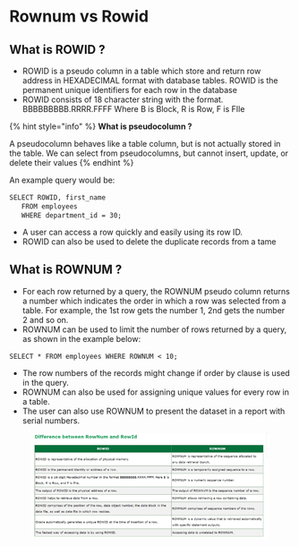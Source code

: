 # Rownum vs Rowid

## What is ROWID ?

* ROWID is a pseudo column in a table which store and return row address in HEXADECIMAL format with database tables. ROWID is the permanent unique identifiers for each row in the database
* ROWID consists of 18 character string with the format. BBBBBBBBB.RRRR.FFFF Where B is Block, R is Row, F is FIle

{% hint style="info" %}
**What is pseudocolumn ?**

A pseudocolumn behaves like a table column, but is not actually stored in the table. We can select from pseudocolumns, but cannot insert, update, or delete their values
{% endhint %}

An example query would be:

```
SELECT ROWID, first_name  
   FROM employees
   WHERE department_id = 30;
```

* A user can access a row quickly and easily using its row ID.
* ROWID can also be used to delete the duplicate records from a tame

## What is ROWNUM ?

* For each row returned by a query, the ROWNUM pseudo column returns a number which indicates the order in which a row was selected from a table. For example, the 1st row gets the number 1, 2nd gets the number 2 and so on.
* ROWNUM can be used to limit the number of rows returned by a query, as shown in the example below:

```
SELECT * FROM employees WHERE ROWNUM < 10;
```

* The row numbers of the records might change if order by clause is used in the query.
* ROWNUM can also be used for assigning unique values for every row in a table.
* The user can also use ROWNUM to present the dataset in a report with serial numbers.

<figure><img src="../../../../.gitbook/assets/image (84).png" alt="" width="488"><figcaption></figcaption></figure>
